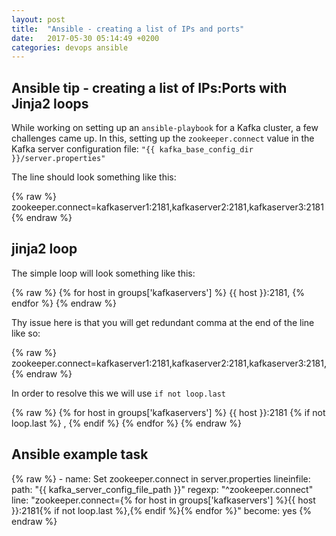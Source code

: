 ```yaml
---
layout: post
title:  "Ansible - creating a list of IPs and ports"
date:   2017-05-30 05:14:49 +0200
categories: devops ansible
---
```

## Ansible tip - creating a list of IPs:Ports with Jinja2 loops

While working on setting up an  `ansible-playbook` for a Kafka cluster, a few challenges came up. In this, setting up the `zookeeper.connect` value in the Kafka server configuration file: `"{{ kafka_base_config_dir }}/server.properties"`

The line should look something like this:

{% raw %}
    zookeeper.connect=kafkaserver1:2181,kafkaserver2:2181,kafkaserver3:2181
{% endraw %}

## jinja2 loop

The simple loop will look something like this:

{% raw %}
    {% for host in groups['kafkaservers'] %}
      {{ host }}:2181,
    {% endfor %}
{% endraw %}

Thy issue here is that you will get redundant comma at the end of the line like so:

{% raw %}
    zookeeper.connect=kafkaserver1:2181,kafkaserver2:2181,kafkaserver3:2181,
{% endraw %}

In order to resolve this we will use `if not loop.last`

{% raw %}
    {% for host in groups['kafkaservers'] %}
      {{ host }}:2181
        {% if not loop.last %}
           ,
        {% endif %}
    {% endfor %}
{% endraw %}

## Ansible example task

{% raw %}
    - name: Set zookeeper.connect in server.properties
      lineinfile:
        path: "{{ kafka_server_config_file_path }}"
        regexp: "^zookeeper.connect"
        line: "zookeeper.connect={% for host in groups['kafkaservers'] %}{{ host }}:2181{% if not loop.last %},{% endif %}{% endfor %}"
      become: yes
{% endraw %}